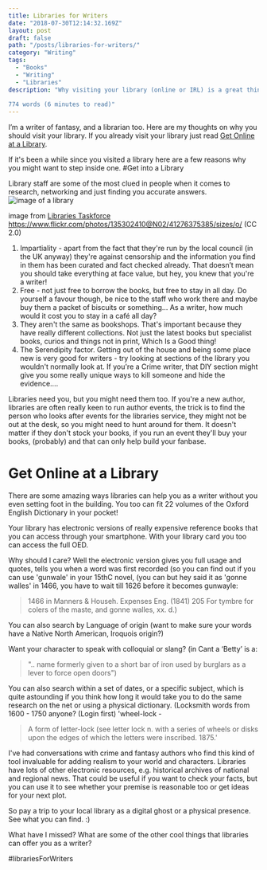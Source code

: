 ```yaml
---
title: Libraries for Writers
date: "2018-07-30T12:14:32.169Z"
layout: post
draft: false
path: "/posts/libraries-for-writers/"
category: "Writing"
tags:
  - "Books"
  - "Writing"
  - "Libraries"
description: "Why visiting your library (online or IRL) is a great thing to do.
 
774 words (6 minutes to read)"
---
```


I’m a writer of fantasy, and a librarian too. Here are my thoughts on why you should visit your library. If you already visit your library just read [Get Online at a Library](#GOL).

If it's been a while since you visited a library here are a few reasons why you might want to step inside one.
#Get into a Library

Library staff are some of the most clued in people when it comes to research, networking and just finding you accurate answers.
![image of a library](./suttonlibrary,jpg)

image from [Libraries Taskforce](https://www.flickr.com/photos/135302410@N02/) https://www.flickr.com/photos/135302410@N02/41276375385/sizes/o/ (CC 2.0)

1. Impartiality - apart from the fact that they're run by the local council (in the UK anyway) they're against censorship and the information you find in them has been curated and fact checked already. That doesn’t mean you should take everything at face value, but hey, you knew that you're a writer!
2. Free - not just free to borrow the books, but free to stay in all day. Do yourself a favour though, be nice to the staff who work there and maybe buy them a packet of biscuits or something… As a writer, how much would it cost you to stay in a café all day?
3. They aren't the same as bookshops. That's important because they have really different collections. Not just the latest books but specialist books, curios and things not in print, Which Is a Good thing!
4. The Serendipity factor. Getting out of the house and being some place new is very good for writers - try looking at sections of the library you wouldn't normally look at. If you're a Crime writer, that DIY section might give you some really unique ways to kill someone and hide the evidence….


Libraries need you, but you might need them too. If you're a new author, libraries are often really keen to run author events, the trick is to find the person who looks after events for the libraries service, they might not be out at the desk, so you might need to hunt around for them. It doesn't matter if they don't stock your books, if you run an event they'll buy your books, (probably) and that can only help build your fanbase.

# <a name="GOL"> </a>Get Online at a Library

There are some amazing ways libraries can help you as a writer without you even setting foot in the building. You too can fit 22 volumes of the Oxford English Dictionary in your pocket!

Your library has electronic versions of really expensive reference books that you can access through your smartphone. With your library card you too can access the full OED.

Why should I care? Well the electronic version gives you full usage and quotes, tells you when a word was first recorded (so you can find out if you can use 'gunwale' in your 15thC novel, (you can but  hey said it as 'gonne walles' in 1466, you have to wait till 1626 before it becomes gunwayle:

> 1466   in Manners & Househ. Expenses Eng. (1841) 205   For tymbre for colers of the maste, and gonne walles, xx. d.)

You can also search by Language of origin (want to make sure your words have a Native North American, Iroquois origin?)

Want your character to speak with colloquial or slang?  (in Cant a ‘Betty’ is a:

> ".. name formerly given to a short bar of iron used by burglars as a lever to force open doors")

You can also search within a set of dates, or a specific subject, which is  quite astounding if you think how long it would take you to do the same research on the net or using a physical dictionary.  (Locksmith words from 1600 - 1750 anyone?  (Login first) 'wheel-lock -

 > A form of letter-lock (see letter lock n.  with a series of wheels or disks upon the edges of which the letters were inscribed.  1875.'

I've had conversations with crime and fantasy authors who find this kind of tool invaluable for adding realism to your world and characters. Libraries have lots of other electronic resources, e.g. historical archives of national and regional news. That could be useful if you want to check your facts, but you can use it to see whether your premise is reasonable too or get ideas for your next plot.

So pay a trip to your local library as a digital ghost or a physical presence. See what you can find. :)

What have I missed? What are some of the other cool things that libraries can offer you as a writer?

#librariesForWriters


